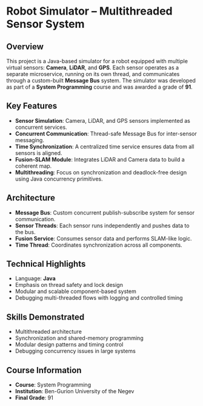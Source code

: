 # Robot Simulator – Multithreaded Sensor System

## Overview

This project is a Java-based simulator for a robot equipped with multiple virtual sensors: **Camera**, **LiDAR**, and **GPS**. Each sensor operates as a separate microservice, running on its own thread, and communicates through a custom-built **Message Bus** system. The simulator was developed as part of a **System Programming** course and was awarded a grade of **91**.

## Key Features

- **Sensor Simulation**: Camera, LiDAR, and GPS sensors implemented as concurrent services.
- **Concurrent Communication**: Thread-safe Message Bus for inter-sensor messaging.
- **Time Synchronization**: A centralized time service ensures data from all sensors is aligned.
- **Fusion-SLAM Module**: Integrates LiDAR and Camera data to build a coherent map.
- **Multithreading**: Focus on synchronization and deadlock-free design using Java concurrency primitives.

## Architecture

- **Message Bus**: Custom concurrent publish-subscribe system for sensor communication.
- **Sensor Threads**: Each sensor runs independently and pushes data to the bus.
- **Fusion Service**: Consumes sensor data and performs SLAM-like logic.
- **Time Thread**: Coordinates synchronization across all components.

## Technical Highlights

- Language: **Java**
- Emphasis on thread safety and lock design
- Modular and scalable component-based system
- Debugging multi-threaded flows with logging and controlled timing

## Skills Demonstrated

- Multithreaded architecture
- Synchronization and shared-memory programming
- Modular design patterns and timing control
- Debugging concurrency issues in large systems

## Course Information

- **Course**: System Programming
- **Institution**: Ben-Gurion University of the Negev
- **Final Grade**: 91